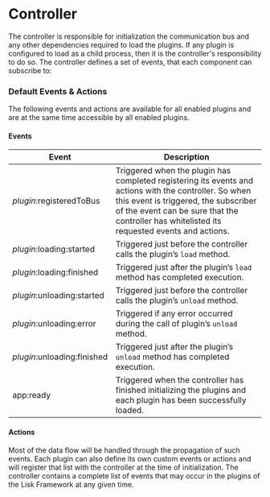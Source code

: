 # Controller

The controller is responsible for initialization the communication bus and any other dependencies required to load the plugins. If any plugin is configured to load as a child process, then it is the controller's responsibility to do so.
The controller defines a set of events, that each component can subscribe to:

### Default Events & Actions

The following events and actions are available for all enabled plugins and are at the same time accessible by all enabled plugins.

#### Events

| Event                       | Description                                                                                                                                                                                                                                    |
| --------------------------- | ---------------------------------------------------------------------------------------------------------------------------------------------------------------------------------------------------------------------------------------------- |
| _plugin_:registeredToBus    | Triggered when the plugin has completed registering its events and actions with the controller. So when this event is triggered, the subscriber of the event can be sure that the controller has whitelisted its requested events and actions. |
| _plugin_:loading:started    | Triggered just before the controller calls the plugin’s `load` method.                                                                                                                                                                         |
| _plugin_:loading:finished   | Triggered just after the plugin’s `load` method has completed execution.                                                                                                                                                                       |
| _plugin_:unloading:started  | Triggered just before the controller calls the plugin’s `unload` method.                                                                                                                                                                       |
| _plugin_:unloading:error    | Triggered if any error occurred during the call of plugin’s `unload` method.                                                                                                                                                                   |
| _plugin_:unloading:finished | Triggered just after the plugin’s `unload` method has completed execution.                                                                                                                                                                     |
| app:ready                   | Triggered when the controller has finished initializing the plugins and each plugin has been successfully loaded.                                                                                                                              |

#### Actions

Most of the data flow will be handled through the propagation of such events.
Each plugin can also define its own custom events or actions and will register that list with the controller at the time of initialization.
The controller contains a complete list of events that may occur in the plugins of the Lisk Framework at any given time.
